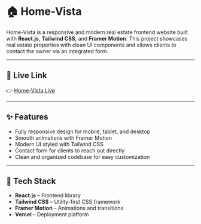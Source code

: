 # 🏠 Home-Vista

Home-Vista is a responsive and modern real estate frontend website built with **React.js**, **Tailwind CSS**, and **Framer Motion**. This project showcases real estate properties with clean UI components and allows clients to contact the owner via an integrated form.

---

## 🚀 Live Link

👉 [Home-Vista Live](https://home-vista-ten.vercel.app/)

---

## ✨ Features

- Fully responsive design for mobile, tablet, and desktop  
- Smooth animations with Framer Motion  
- Modern UI styled with Tailwind CSS  
- Contact form for clients to reach out directly  
- Clean and organized codebase for easy customization

---

## 🔧 Tech Stack

- **React.js** – Frontend library  
- **Tailwind CSS** – Utility-first CSS framework  
- **Framer Motion** – Animations and transitions  
- **Vercel** – Deployment platform

